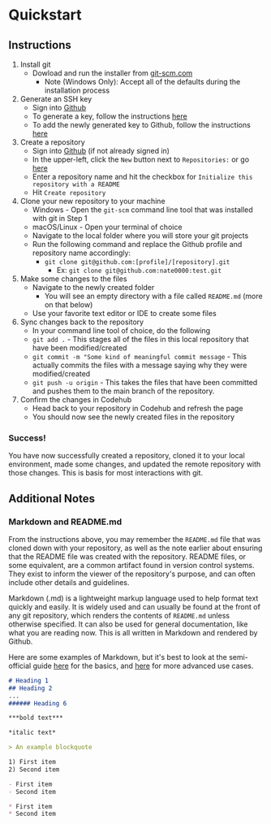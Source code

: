 # Quickstart

## Instructions

1) Install git
    - Dowload and run the installer from [git-scm.com](https://git-scm.com)
        - Note (Windows Only): Accept all of the defaults during the installation process
2) Generate an SSH key
    - Sign into [Github](https://github.com)
    - To generate a key, follow the instructions [here](https://docs.github.com/en/authentication/connecting-to-github-with-ssh/generating-a-new-ssh-key-and-adding-it-to-the-ssh-agent)
    - To add the newly generated key to Github, follow the instructions [here](https://docs.github.com/en/authentication/connecting-to-github-with-ssh/adding-a-new-ssh-key-to-your-github-account)
3) Create a repository
    - Sign into [Github](https://github.com) (if not already signed in)
    - In the upper-left, click the `New` button next to `Repositories:` or go [here](https://github.com/new)
    - Enter a repository name and hit the checkbox for `Initialize this repository with a README`
    - Hit `Create repository`
4) Clone your new repository to your machine
    - Windows - Open the `git-scm` command line tool that was installed with git in Step 1
    - macOS/Linux - Open your terminal of choice
    - Navigate to the local folder where you will store your git projects
    - Run the following command and replace the Github profile and repository name accordingly:
        - `git clone git@github.com:[profile]/[repository].git`
            - Ex: `git clone git@github.com:nate0000:test.git`
5) Make some changes to the files
    - Navigate to the newly created folder
        - You will see an empty directory with a file called `README.md` (more on that below)
    - Use your favorite text editor or IDE to create some files
6) Sync changes back to the repository
    - In your command line tool of choice, do the following
    - `git add .` - This stages all of the files in this local repository that have been modified/created
    - `git commit -m "Some kind of meaningful commit message` - This actually commits the files with a message saying why they were modified/created
    - `git push -u origin` - This takes the files that have been committed and pushes them to the main branch of the repository.
7) Confirm the changes in Codehub
    - Head back to your repository in Codehub and refresh the page
    - You should now see the newly created files in the repository

### Success!

You have now successfully created a repository, cloned it to your local environment, made some changes, and updated the remote repository with those changes. This is basis for most interactions with git.

## Additional Notes

### Markdown and README.md

From the instructions above, you may remember the `README.md` file that was cloned down with your repository, as well as the note earlier about ensuring that the README file was created with the repository. README files, or some equivalent, are a common artifact found in version control systems. They exist to inform the viewer of the repository's purpose, and can often include other details and guidelines.

Markdown (.md) is a lightweight markup language used to help format text quickly and easily. It is widely used and can usually be found at the front of any git repository, which renders the contents of `README.md` unless otherwise specified. It can also be used for general documentation, like what you are reading now. This is all written in Markdown and rendered by Github.

Here are some examples of Markdown, but it's best to look at the semi-official guide [here](https://markdownguide.org/basic-syntax/) for the basics, and [here](https://www.markdownguide.org/extended-syntax/) for more advanced use cases.

```md
# Heading 1
## Heading 2
...
###### Heading 6

***bold text***

*italic text*

> An example blockquote

1) First item
2) Second item

- First item
- Second item

* First item
* Second item
```